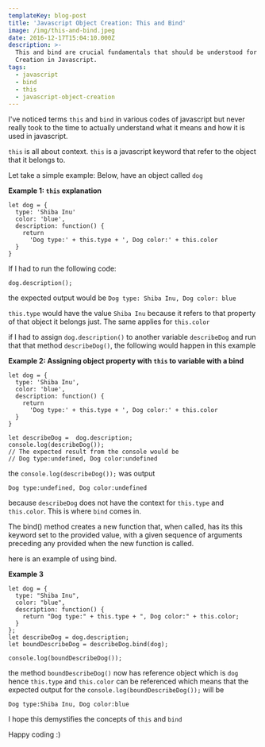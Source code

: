 ```yaml
---
templateKey: blog-post
title: 'Javascript Object Creation: This and Bind'
image: /img/this-and-bind.jpeg
date: 2016-12-17T15:04:10.000Z
description: >-
  This and bind are crucial fundamentals that should be understood for Object
  Creation in Javascript.
tags:
  - javascript
  - bind
  - this
  - javascript-object-creation
---
```

I've noticed terms `this` and `bind` in various codes of javascript but never really took to the time to actually understand what it means and how it is used in javascript.

`this` is all about context. `this` is a javascript keyword that refer to the object that it belongs to.

Let take a simple example:
Below, have an object called `dog`

<strong>Example 1: `this` explanation</strong>

```
let dog = {
  type: 'Shiba Inu'
  color: 'blue',
  description: function() {
    return 
      'Dog type:' + this.type + ', Dog color:' + this.color
  }
}
```

If I had to run the following code:

```
dog.description();
```

the expected output would be `Dog type: Shiba Inu, Dog color: blue`

`this.type` would have the value `Shiba Inu` because it refers to that property of that object it belongs just. The same applies for `this.color`

if I had to assign `dog.description()` to another variable `describeDog` and run that that method `describeDog()`, the following would happen in this example

<strong>Example 2: Assigning object property with `this` to variable with a bind</strong>

```
let dog = {
  type: 'Shiba Inu',
  color: 'blue',
  description: function() {
    return 
      'Dog type:' + this.type + ', Dog color:' + this.color
  }
}

let describeDog =  dog.description;
console.log(describeDog());
// The expected result from the console would be
// Dog type:undefined, Dog color:undefined
```

the `console.log(describeDog());` was output 

```
Dog type:undefined, Dog color:undefined
```

because `describeDog` does not have the context for `this.type` and `this.color`. This is where `bind` comes in.

The bind() method creates a new function that, when called, has its this keyword set to the provided value, with a given sequence of arguments preceding any provided when the new function is called.

here is an example of using bind.

<strong>Example 3</strong>

```
let dog = {
  type: "Shiba Inu",
  color: "blue",
  description: function() {
    return "Dog type:" + this.type + ", Dog color:" + this.color;
  }
};
let describeDog = dog.description;
let boundDescribeDog = describeDog.bind(dog);

console.log(boundDescribeDog());
```

the method `boundDescribeDog()` now has reference object which is `dog` hence `this.type` and `this.color` can be referenced
which means that the expected output for the `console.log(boundDescribeDog());` will be 

```
Dog type:Shiba Inu, Dog color:blue
```



I hope this demystifies the concepts of `this` and `bind`

Happy coding :)
